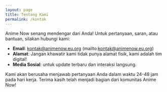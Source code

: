 ```yaml
---
layout: page
title: Tentang Kami
permalink: /kontak
---
```


Anime Now senang mendengar dari Anda! Untuk pertanyaan, saran, atau bantuan, silakan hubungi kami:

* **Email**: kontak@animenow.eu.org (mailto:kontak@animenow.eu.org)
* **Alamat**: Jangan khawatir kami tidak punya alamat fisik, kami adalah tim digital!
* **Media Sosial**: untuk update terbaru dan interaksi langsung.

Kami akan berusaha menjawab pertanyaan Anda dalam waktu 24-48 jam pada hari kerja. Terima kasih telah menjadi bagian dari komunitas Anime Now!

